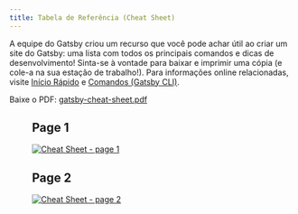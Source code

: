 ```yaml
---
title: Tabela de Referência (Cheat Sheet)
---
```


A equipe do Gatsby criou um recurso que você pode achar útil ao criar um site do Gatsby: uma lista com todos os principais comandos e dicas de desenvolvimento! Sinta-se à vontade para baixar e imprimir uma cópia (e cole-a na sua estação de trabalho!). Para informações online relacionadas, visite [Início Rápido](/docs/quick-start/) e [Comandos (Gatsby CLI)](/docs/gatsby-cli/).

Baixe o PDF: <a href="/gatsby-cheat-sheet.pdf" baixar>gatsby-cheat-sheet.pdf</a>

<figure aria-labelledby="cheat_sheet-text">
    <h2>Page 1</h2>
    <a href="/cheat-sheet_page_1.png" title="Clique para abrir a imagem em uma nova janela" target="_blank" style="display:block;">
        <img src="/cheat-sheet_page_1.png" alt="Cheat Sheet - page 1" style="display:block; margin:0;" />
    </a>
    <h2>Page 2</h2>
    <a href="/cheat-sheet_page_2.png" title="Clique para abrir a imagem em uma nova janela" target="_blank" style="display:block;">
        <img src="/cheat-sheet_page_2.png" alt="Cheat Sheet - page 2" style="display:block; margin:0;" />
    </a>
</figure>

<div id="cheat_sheet-text" style=" position: absolute; height: 1px; width: 1px;overflow: hidden; clip: rect(1px, 1px, 1px, 1px);">
    <h2>Folha de dicas do Gatsby</h2>
    <p>v1.0 para Gatsby 2.x
        <a href="https://gatsby.dev/cheatsheet">Última versão <span aria-hidden="true">↗</span></a>
    </p>
    <h2>Principais Documentos</h2>
    <table>
        <tbody>
            <tr>
                <td>
                    <p>Documentos Gatsby</p>
                </td>
                <td>
                    <p><a href="https://gatsby.dev/docs">gatsby.dev/docs</a></p>
                </td>
            </tr>
            <tr>
                <td>
                    <p>Gatsby no GitHub</p>
                </td>
                <td>
                    <p><a href="https://github.com/gatsbyjs/gatsby">github.com/gatsbyjs/gatsby</a></p>
                </td>
            </tr>
            <tr>
                <td>
                    <p>Tutorial Gatsby</p>
                </td>
                <td>
                    <p><a href="https://gatsby.dev/tutorial">gatsby.dev/tutorial</a></p>
                </td>
            </tr>
            <tr>
                <td>
                    <p>Ínicio Rápido<br />(para desenvolvedores intermediários e avançados)</p>
                </td>
                <td>
                    <p><a href="https://gatsby.dev/quick-start">gatsby.dev/quick-start</a></p>
                </td>
            </tr>
            <tr>
                <td>
                    <p>Starters Gatsby</p>
                </td>
                <td>
                    <p><a href="https://gatsby.dev/starters">gatsby.dev/starters</a></p>
                </td>
            </tr>
            <tr>
                <td>
                    <p>Guia de Referência Rápido</p>
                </td>
                <td>
                    <p><a href="https://gatsby.dev/recipes">gatsby.dev/recipes</a></p>
                </td>
            </tr>
            <tr>
                <td>
                    <p>Adicionando Imagens</p>
                </td>
                <td>
                    <p><a href="https://gatsby.dev/image">gatsby.dev/image</a></p>
                </td>
            </tr>
            <tr>
                <td>
                    <p>APIs Node Gatsby</p>
                </td>
                <td>
                    <p><a href="https://gatsby.dev/api">gatsby.dev/api</a></p>
                </td>
            </tr>
            <tr>
                <td>
                    <p>Consultas com GraphQL</p>
                </td>
                <td>
                    <p><a href="https://gatsby.dev/graphql">gatsby.dev/graphql</a></p>
                </td>
            </tr>
            <tr>
                <td>
                    <p>Deploy e Hospedagem</p>
                </td>
                <td>
                    <p><a href="https://gatsby.dev/deploy">gatsby.dev/publicação</a></p>
                </td>
            </tr>
            <tr>
                <td>
                    <p>Using Gatsby Link</p>
                </td>
                <td>
                    <p><a href="https://gatsby.dev/link">gatsby.dev/link</a></p>
                </td>
            </tr>
            <tr>
                <td>
                    <p>Consulta Estática</p>
                </td>
                <td>
                    <p><a href="https://gatsby.dev/static-query">gatsby.dev/static-query</a></p>
                </td>
            </tr>
            <tr>
                <td>
                    <p>Como Contribuir</p>
                </td>
                <td>
                    <p><a href="https://gatsby.dev/contribute">gatsby.dev/contribute</a></p>
                </td>
            </tr>
        </tbody>
    </table>
    <p><a href="https://www.gatsbyjs.org/">gatsbyjs.org</a></p>
    <p><a href="https://twitter.com/gatsbyjs">twitter.com/gatsbyjs</a></p>
    <h2>Comandos Gatsby CLI</h2>
    <p>Primeiro, instale o executável global:
        <br />
        <code>npm install -g gatsby-cli</code></p>
    <p>Run <code>gatsby --help</code> para uma lista de comandos e opções.</p>
    <h3><code>gatsby novo <span style="font-weight:normal">nome-do-meu-site</span></code></h3>
    <p>Crie um novo site local do Gatsby usando o iniciador padrão (consulte “Comandos de iniciação rápida” nesta folha de dicas sobre como usar outros starters).</p>
    <h3><code>gatsby develop</code></h3>
    <p>Inicie o servidor de desenvolvimento Gatsby.</p>
    <table>
        <tbody>
            <tr>
                <td>
                    <p><code>-H, --host</code></p>
                </td>
                <td>
                    <p>Set host. Defaults to <code>localhost</code></p>
                </td>
            </tr>
            <tr>
                <td>
                    <p><code>-p, --port</code></p>
                </td>
                <td>
                    <p>Set port. Defaults to env.PORT or <code>8000</code></p>
                </td>
            </tr>
            <tr>
                <td>
                    <p><code>-o, --open</code></p>
                </td>
                <td>
                    <p>Abra o site no seu navegador (padrão)</p>
                </td>
            </tr>
            <tr>
                <td>
                    <p><code>-S, --https</code></p>
                </td>
                <td>
                    <p>Use HTTPS</p>
                </td>
            </tr>
        </tbody>
    </table>
    <h3><code>gatsby build</code></h3>
    <p>Compile seu aplicativo e prepare-o para publicação.<br /></p>
    <table>
        <tbody>
            <tr>
                <td>
                    <p><code>--prefix-paths</code></p>
                </td>
                <td>
                    <p>Construir um site com caminhos de link predefinidos<br />(set <code>pathPrefix</code> in your config)</p>
                </td>
            </tr>
            <tr>
                <td>
                    <p><code>--no-uglify</code></p>
                </td>
                <td>
                    <p>Construir sites sem pacotes 'uglifying JS'<br />(para depuração)</p>
                </td>
            </tr>
            <tr>
                <td>
                    <p><code>--open-tracing-config-file</code></p>
                </td>
                <td>
                    <p>Arquivo de configuração do Tracer (compatível com OpenTracing). Veja <a href="https://gatsby.dev/tracing">gatsby.dev/tracing</a></p>
                </td>
            </tr>
        </tbody>
    </table>
    <h3><code>gatsby serve</code></h3>
    <p>Fornece a configuração de produção para teste.</p>
    <table>
        <tbody>
            <tr>
                <td>
                    <p><code>-H, --host</code></p>
                </td>
                <td>
                    <p>Definir host. O padrão é <code>localhost</code></p>
                </td>
            </tr>
            <tr>
                <td>
                    <p><code>-p, --port</code></p>
                </td>
                <td>
                    <p>Definir porta. O padrão é <code>9000</code></p>
                </td>
            </tr>
            <tr>
                <td>
                    <p><code>-o, --open</code></p>
                </td>
                <td>
                    <p>Abra o site no seu navegador (padrão)</p>
                </td>
            </tr>
            <tr>
                <td>
                    <p><code>--prefix-paths</code></p>
                </td>
                <td>
                    <p>Fornece sites com caminho de links predefinidos (se contruir com <code>pathPrefix</code> em seu <code>gatsby-config.js</code>)</p>
                </td>
            </tr>
        </tbody>
    </table>
    <h3><code>informações do gatsby</code></h3>
    <p>Obtenha informações úteis sobre o ambiente, será necessário quando for relatar um bug em <a href="https://github.com/gatsbyjs/gatsby/issues">github.com/gatsbyjs/gatsby/issues</a>.</p>
    <table>
        <tbody>
            <tr>
                <td>
                    <p><code>-C, --clipboard</code></p>
                </td>
                <td>
                    <p>Copia automaticamente as informações do ambiente para a área de transferência</p>
                </td>
            </tr>
        </tbody>
    </table>
    <h3>gatsby limpo</h3>
    <p>Destrua o <code>.cache</code> do Gatsby e diretórios públicos <code>(public)</code>.</p>
    <h2>Camisetas, chapéus, moletom, e mais!</h2>
    <p>Inscreva-se na newsletter do Gatsby e <strong>ganhe 30% de desconto</strong> em sua compra na loja Gatsby!(<a href="https://gatsby.dev/store">gatsby.dev/store</a>)</p>
    <p>Inscreva-se<a href="https://gatsby.dev/discount">gatsby.dev/discount</a></p>
    <h2>Comandos de início rápido</h2>
    <p>Crie um novo site usando o starter "Blog":<br />
    <code>gatsby new my-blog-starter https://github.com/gatsbyjs/gatsby-starter-blog</code></p>
    <p>Navegue até o diretório do seu novo site e inicie-o:<br />
    <code>cd my-blog-starter/<br />
    desenvolvimento gatsby</code></p>
    <p>Seu site agora está sendo executado em <code>http://localhost:8000</code>!</p>
    <p>Você também verá um segundo link: <code>http://localhost:8000/___graphql</code>. Esta é uma ferramenta que você pode usar para experimentar a consulta de seus dados. Saiba mais sobre isso em <a href="https://gatsby.dev/tutorial">gatsby.dev/tutorial</a></p>
    <p>Para mais starters Gatsby, visite <a href="https://gatsby.dev/starters">gatsby.dev/starters</a>.</p>
    <h2>Definições úteis de arquivo</h2>
    <p>Cada um desses arquivos deve estar na raiz da pasta do projeto Gatsby. Veja <a href="https://gatsby.dev/projects">gatsby.dev/projects</a></p>
    <p><code>gatsby-config.js</code> — configurar opções para um site feito com Gatsby, com metadados para o título do projeto, descrição, plugins, etc.</p>
    <p><code>gatsby-node.js</code> — implementar APIs Node.js do Gatsby para personalizar e estender as configurações padrão que afetam o processo de criação</p>
    <p><code>gatsby-browser.js</code> — personalizar e estender as configurações padrão que afetam o navegador, usando as APIs do navegador do Gatsby</p>
    <p><code>gatsby-ssr.js</code> — use as APIs de renderização do lado do servidor do Gatsby para personalizar as configurações padrão que afetam a renderização</p>
</div>

